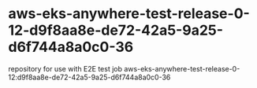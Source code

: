 # aws-eks-anywhere-test-release-0-12-d9f8aa8e-de72-42a5-9a25-d6f744a8a0c0-36
repository for use with E2E test job aws-eks-anywhere-test-release-0-12:d9f8aa8e-de72-42a5-9a25-d6f744a8a0c0-36

